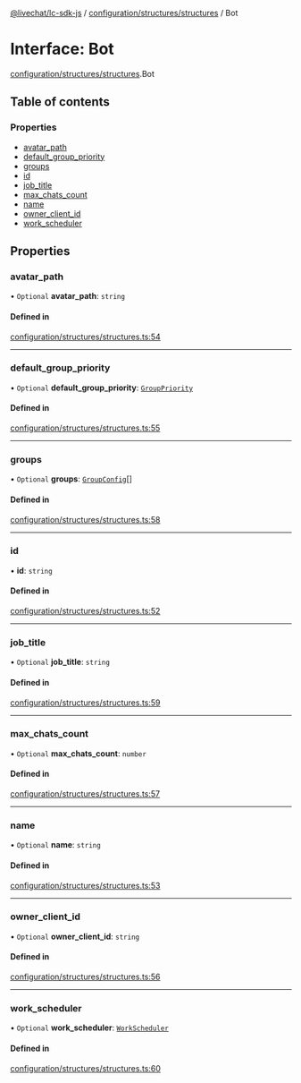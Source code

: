 [@livechat/lc-sdk-js](../README.md) / [configuration/structures/structures](../modules/configuration_structures_structures.md) / Bot

# Interface: Bot

[configuration/structures/structures](../modules/configuration_structures_structures.md).Bot

## Table of contents

### Properties

- [avatar\_path](configuration_structures_structures.Bot.md#avatar_path)
- [default\_group\_priority](configuration_structures_structures.Bot.md#default_group_priority)
- [groups](configuration_structures_structures.Bot.md#groups)
- [id](configuration_structures_structures.Bot.md#id)
- [job\_title](configuration_structures_structures.Bot.md#job_title)
- [max\_chats\_count](configuration_structures_structures.Bot.md#max_chats_count)
- [name](configuration_structures_structures.Bot.md#name)
- [owner\_client\_id](configuration_structures_structures.Bot.md#owner_client_id)
- [work\_scheduler](configuration_structures_structures.Bot.md#work_scheduler)

## Properties

### avatar\_path

• `Optional` **avatar\_path**: `string`

#### Defined in

[configuration/structures/structures.ts:54](https://github.com/livechat/lc-sdk-js/blob/8462be9/src/configuration/structures/structures.ts#L54)

___

### default\_group\_priority

• `Optional` **default\_group\_priority**: [`GroupPriority`](../enums/configuration_structures_structures.GroupPriority.md)

#### Defined in

[configuration/structures/structures.ts:55](https://github.com/livechat/lc-sdk-js/blob/8462be9/src/configuration/structures/structures.ts#L55)

___

### groups

• `Optional` **groups**: [`GroupConfig`](configuration_structures_structures.GroupConfig.md)[]

#### Defined in

[configuration/structures/structures.ts:58](https://github.com/livechat/lc-sdk-js/blob/8462be9/src/configuration/structures/structures.ts#L58)

___

### id

• **id**: `string`

#### Defined in

[configuration/structures/structures.ts:52](https://github.com/livechat/lc-sdk-js/blob/8462be9/src/configuration/structures/structures.ts#L52)

___

### job\_title

• `Optional` **job\_title**: `string`

#### Defined in

[configuration/structures/structures.ts:59](https://github.com/livechat/lc-sdk-js/blob/8462be9/src/configuration/structures/structures.ts#L59)

___

### max\_chats\_count

• `Optional` **max\_chats\_count**: `number`

#### Defined in

[configuration/structures/structures.ts:57](https://github.com/livechat/lc-sdk-js/blob/8462be9/src/configuration/structures/structures.ts#L57)

___

### name

• `Optional` **name**: `string`

#### Defined in

[configuration/structures/structures.ts:53](https://github.com/livechat/lc-sdk-js/blob/8462be9/src/configuration/structures/structures.ts#L53)

___

### owner\_client\_id

• `Optional` **owner\_client\_id**: `string`

#### Defined in

[configuration/structures/structures.ts:56](https://github.com/livechat/lc-sdk-js/blob/8462be9/src/configuration/structures/structures.ts#L56)

___

### work\_scheduler

• `Optional` **work\_scheduler**: [`WorkScheduler`](configuration_structures_structures.WorkScheduler.md)

#### Defined in

[configuration/structures/structures.ts:60](https://github.com/livechat/lc-sdk-js/blob/8462be9/src/configuration/structures/structures.ts#L60)
